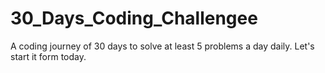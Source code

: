 # 30_Days_Coding_Challengee
A coding journey of 30 days to solve at least 5 problems a day daily. Let's start it form today.  
